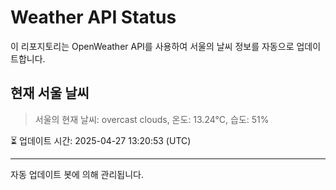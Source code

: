 
# Weather API Status

이 리포지토리는 OpenWeather API를 사용하여 서울의 날씨 정보를 자동으로 업데이트합니다.

## 현재 서울 날씨
> 서울의 현재 날씨: overcast clouds, 온도: 13.24°C, 습도: 51%

⏳ 업데이트 시간: 2025-04-27 13:20:53 (UTC)

---
자동 업데이트 봇에 의해 관리됩니다.
